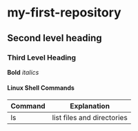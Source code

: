 # my-first-repository

## Second level heading

### Third Level Heading

**Bold** *italics* 

#### Linux Shell Commands



| Command | Explanation |
| --                |--                          |
|ls                 | list files and directories | 
